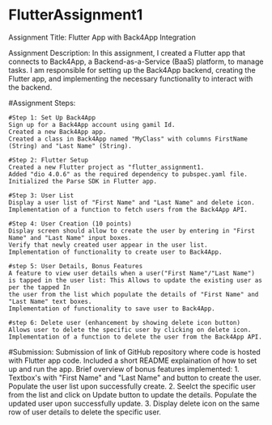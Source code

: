 # FlutterAssignment1

Assignment Title: Flutter App with Back4App Integration

Assignment Description:
In this assignment, I created a Flutter app that connects to Back4App, a Backend-as-a-Service (BaaS) platform, to manage tasks. 
I am responsible for setting up the Back4App backend, creating the Flutter app, and implementing the necessary functionality to interact with the backend.

#Assignment Steps:

	#Step 1: Set Up Back4App  
	Sign up for a Back4App account using gamil Id.
	Created a new Back4App app.
	Created a class in Back4App named "MyClass" with columns FirstName (String) and "Last Name" (String).
	
	#Step 2: Flutter Setup  
	Created a new Flutter project as "flutter_assignment1.
	Added "dio 4.0.6" as the required dependency to pubspec.yaml file.
	Initialized the Parse SDK in Flutter app.
	
	#Step 3: User List	
	Display a user list of "First Name" and "Last Name" and delete icon. 
	Implementation of a function to fetch users from the Back4App API.
	
	#Step 4: User Creation (10 points)
	Display screen should allow to create the user by entering in "First Name" and "Last Name" input boxes.
	Verify that newly created user appear in the user list.
	Implementation of functionality to create user to Back4App.
	
	#step 5: User Details, Bonus Features
	A feature to view user details when a user("First Name"/"Last Name") is tapped in the user list: This Allows to update the existing user as per the tapped In
	the user from the list which populate the details of "First Name" and "Last Name" text boxes.
	Implementation of functionality to save user to Back4App.
	
	#step 6: Delete user (enhancement by showing delete icon button)
	Allows user to delete the specific user by clicking on delete icon.
	Implementation of a function to delete the user from the Back4App API.	
	
	
#Submission:
	Submission of link of GitHub repository where code is hosted with Flutter app code.
	Included a short README explaination of how to set up and run the app.
	Brief overview of bonus features implemented:
	1. Textbox's with "First Name" and "Last Name" and button to create the user. Populate the user list upon successfully create.
	2. Seelct the specific user from the list and click on Update button to update the details. Populate the updated user upon successfully update.
	3. Display delete icon on the same row of user details to delete the specific user.

